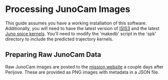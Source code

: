 # Processing JunoCam Images

This guide assumes you have a working installation of this software. Additionally, you will need to have the latest version of 
[ISIS3](https://isis.astrogeology.usgs.gov/index.html) and the latest [Juno spice kernels](http://naif.jpl.nasa.gov/pub/naif/JUNO/). 
You'll need to modify the 'makedb' script in the 'spk' directory to include the predicted trajectory kernels.

## Preparing Raw JunoCam Data

Raw JunoCam images are posted to the [mission website](https://www.missionjuno.swri.edu/junocam/processing) a couple days after Perijove.
These are provided as PNG images with metadata in a JSON file. 
